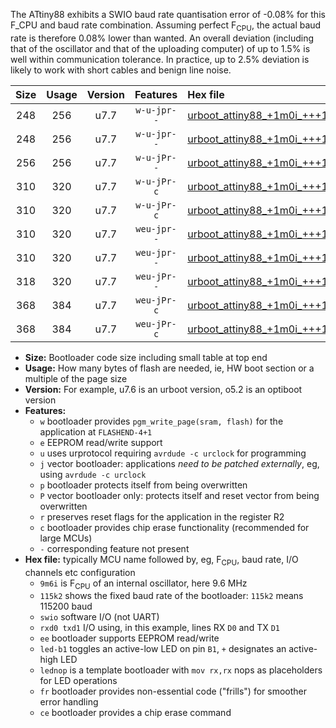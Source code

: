 The ATtiny88 exhibits a SWIO baud rate quantisation error of -0.08% for this F_CPU and baud rate combination. Assuming perfect F<sub>CPU</sub>, the actual baud rate is therefore 0.08% lower than wanted. An overall deviation (including that of the oscillator and that of the uploading computer) of up to 1.5% is well within communication tolerance. In practice, up to 2.5% deviation is likely to work with short cables and benign line noise.

|Size|Usage|Version|Features|Hex file|
|:-:|:-:|:-:|:-:|:--|
|248|256|u7.7|`w-u-jpr--`|[urboot_attiny88_+1m0i_+++1k8_swio_rxd7_txd6_led+d0.hex](https://raw.githubusercontent.com/stefanrueger/urboot.hex/main/mcus/attiny88/internal_oscillator/fcpu_+1m0i/br_+++1k8/urboot_attiny88_+1m0i_+++1k8_swio_rxd7_txd6_led+d0.hex)|
|248|256|u7.7|`w-u-jpr--`|[urboot_attiny88_+1m0i_+++1k8_swio_rxd7_txd6_lednop.hex](https://raw.githubusercontent.com/stefanrueger/urboot.hex/main/mcus/attiny88/internal_oscillator/fcpu_+1m0i/br_+++1k8/urboot_attiny88_+1m0i_+++1k8_swio_rxd7_txd6_lednop.hex)|
|256|256|u7.7|`w-u-jPr--`|[urboot_attiny88_+1m0i_+++1k8_swio_rxd7_txd6.hex](https://raw.githubusercontent.com/stefanrueger/urboot.hex/main/mcus/attiny88/internal_oscillator/fcpu_+1m0i/br_+++1k8/urboot_attiny88_+1m0i_+++1k8_swio_rxd7_txd6.hex)|
|310|320|u7.7|`w-u-jPr-c`|[urboot_attiny88_+1m0i_+++1k8_swio_rxd7_txd6_led+d0_fr_ce.hex](https://raw.githubusercontent.com/stefanrueger/urboot.hex/main/mcus/attiny88/internal_oscillator/fcpu_+1m0i/br_+++1k8/urboot_attiny88_+1m0i_+++1k8_swio_rxd7_txd6_led+d0_fr_ce.hex)|
|310|320|u7.7|`w-u-jPr-c`|[urboot_attiny88_+1m0i_+++1k8_swio_rxd7_txd6_lednop_fr_ce.hex](https://raw.githubusercontent.com/stefanrueger/urboot.hex/main/mcus/attiny88/internal_oscillator/fcpu_+1m0i/br_+++1k8/urboot_attiny88_+1m0i_+++1k8_swio_rxd7_txd6_lednop_fr_ce.hex)|
|310|320|u7.7|`weu-jpr--`|[urboot_attiny88_+1m0i_+++1k8_swio_rxd7_txd6_ee_led+d0.hex](https://raw.githubusercontent.com/stefanrueger/urboot.hex/main/mcus/attiny88/internal_oscillator/fcpu_+1m0i/br_+++1k8/urboot_attiny88_+1m0i_+++1k8_swio_rxd7_txd6_ee_led+d0.hex)|
|310|320|u7.7|`weu-jpr--`|[urboot_attiny88_+1m0i_+++1k8_swio_rxd7_txd6_ee_lednop.hex](https://raw.githubusercontent.com/stefanrueger/urboot.hex/main/mcus/attiny88/internal_oscillator/fcpu_+1m0i/br_+++1k8/urboot_attiny88_+1m0i_+++1k8_swio_rxd7_txd6_ee_lednop.hex)|
|318|320|u7.7|`weu-jPr--`|[urboot_attiny88_+1m0i_+++1k8_swio_rxd7_txd6_ee.hex](https://raw.githubusercontent.com/stefanrueger/urboot.hex/main/mcus/attiny88/internal_oscillator/fcpu_+1m0i/br_+++1k8/urboot_attiny88_+1m0i_+++1k8_swio_rxd7_txd6_ee.hex)|
|368|384|u7.7|`weu-jPr-c`|[urboot_attiny88_+1m0i_+++1k8_swio_rxd7_txd6_ee_led+d0_fr_ce.hex](https://raw.githubusercontent.com/stefanrueger/urboot.hex/main/mcus/attiny88/internal_oscillator/fcpu_+1m0i/br_+++1k8/urboot_attiny88_+1m0i_+++1k8_swio_rxd7_txd6_ee_led+d0_fr_ce.hex)|
|368|384|u7.7|`weu-jPr-c`|[urboot_attiny88_+1m0i_+++1k8_swio_rxd7_txd6_ee_lednop_fr_ce.hex](https://raw.githubusercontent.com/stefanrueger/urboot.hex/main/mcus/attiny88/internal_oscillator/fcpu_+1m0i/br_+++1k8/urboot_attiny88_+1m0i_+++1k8_swio_rxd7_txd6_ee_lednop_fr_ce.hex)|

- **Size:** Bootloader code size including small table at top end
- **Usage:** How many bytes of flash are needed, ie, HW boot section or a multiple of the page size
- **Version:** For example, u7.6 is an urboot version, o5.2 is an optiboot version
- **Features:**
  + `w` bootloader provides `pgm_write_page(sram, flash)` for the application at `FLASHEND-4+1`
  + `e` EEPROM read/write support
  + `u` uses urprotocol requiring `avrdude -c urclock` for programming
  + `j` vector bootloader: applications *need to be patched externally*, eg, using `avrdude -c urclock`
  + `p` bootloader protects itself from being overwritten
  + `P` vector bootloader only: protects itself and reset vector from being overwritten
  + `r` preserves reset flags for the application in the register R2
  + `c` bootloader provides chip erase functionality (recommended for large MCUs)
  + `-` corresponding feature not present
- **Hex file:** typically MCU name followed by, eg, F<sub>CPU</sub>, baud rate, I/O channels etc configuration
  + `9m6i` is F<sub>CPU</sub> of an internal oscillator, here 9.6 MHz
  + `115k2` shows the fixed baud rate of the bootloader: `115k2` means 115200 baud
  + `swio` software I/O (not UART)
  + `rxd0 txd1` I/O using, in this example, lines RX `D0` and TX `D1`
  + `ee` bootloader supports EEPROM read/write
  + `led-b1` toggles an active-low LED on pin `B1`, `+` designates an active-high LED
  + `lednop` is a template bootloader with `mov rx,rx` nops as placeholders for LED operations
  + `fr` bootloader provides non-essential code ("frills") for smoother error handling
  + `ce` bootloader provides a chip erase command
